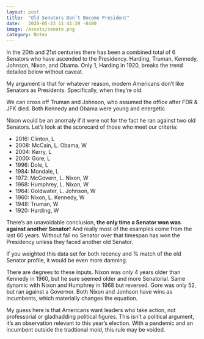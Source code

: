 ```yaml
---
layout: post
title:  "Old Senators Don’t Become President"
date:   2020-05-23 11:41:39 -0400
image: /assets/senate.png
category: Notes
---
```

In the 20th and 21st centuries there has been a combined total of 6 Senators who have ascended to the Presidency. Harding, Truman, Kennedy, Johnson, Nixon, and Obama. Only 1, Harding in 1920, breaks the trend detailed below without caveat. 

My argument is that for whatever reason, modern Americans don’t like Senators as Presidents. Specifically, when they’re old. 

We can cross off Truman and Johnson, who assumed the office after FDR & JFK died. Both Kennedy and Obama were young and energetic.

Nixon would be an anomaly if it were not for the fact he ran against two old Senators. Let’s look at the scorecard of those who meet our criteria: 

<ul>
	<li>2016: Clinton, L</li>
	<li>2008: McCain, L. Obama, W</li>
	<li>2004: Kerry, L</li>
	<li>2000: Gore, L</li>
	<li>1996: Dole, L</li>
	<li>1984: Mondale, L</li>
	<li>1972: McGovern, L. Nixon, W</li>
	<li>1968: Humphrey, L. Nixon, W</li>
	<li>1964: Goldwater, L. Johnson, W</li>
	<li>1960: Nixon, L. Kennedy, W</li>
	<li>1948: Truman, W</li>
	<li>1920: Harding, W</li>
</ul>

There’s an unavoidable conclusion, **the only time a Senator won was against another Senator!** And really most of the examples come from the last 60 years. Without fail no Senator over that timespan has won the Presidency unless they faced another old Senator. 

If you weighted this data set for both recency and % match of the old  Senator profile, it would be even more damning. 

There are degrees to these inputs. Nixon was only 4 years older than Kennedy in 1960, but he sure seemed older and more Senatorial. Same dynamic with Nixon and Humphrey in 1968 but reversed. Gore was only 52, but ran against a Governor. Both Nixon and Jonhson have wins as incumbents, which materially changes the equation.

My guess here is that Americans want leaders who take action, not professorial or gladhadding political figures. This isn’t a political argument, it’s an observation relevant to this year’s election. With a pandemic and an incumbent outside the tradtional mold, this rule may be voided. 
